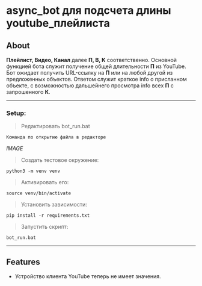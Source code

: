 async_bot для подсчета длины youtube_плейлиста
========================
About
-------------------------
**Плейлист, Видео, Канал** далее **П, В, К** соответственно.
Основной функцией бота служит получение общей длительности **П** из YouTube.
Бот ожидает получить URL-ссылку на **П** или на любой другой из предложенных объектов. 
Ответом служит краткое info о присланном объекте, c возможностью дальшейнего просмотра info всех **П** с запрошенного **К**.
***
### Setup:
>Редактировать bot_run.bat
    
    Команда по открытию файла в редакторе
 *IMAGE*

>Создать тестовое окружение:

    python3 -m venv venv
>Активировать его:

    source venv/bin/activate
>Установить зависимости:

    pip install -r requirements.txt
>Запустить скрипт:

    bot_run.bat
___
Features
-------------------------
* Устройство клиента YouTube теперь не имеет значения.
